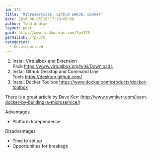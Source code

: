 ```yaml
---
id: 375
title: 'Microservices: Github &#038; Docker'
date: 2016-06-05T16:17:18+00:00
author: Todd Andrae
layout: post
guid: http://www.toddandrae.com/?p=375
permalink: /?p=375
categories:
  - Uncategorized
---
```

  1. Install Virtualbox and Extension Pack https://www.virtualbox.org/wiki/Downloads
  2. Install Github Desktop and Command Line Tools https://desktop.github.com/
  3. Install Docker Toolbox https://www.docker.com/products/docker-toolbox

There is a great article by Dave Kerr (http://www.dwmkerr.com/learn-docker-by-building-a-microservice/)

Advantages

  * Platform Independence

Disadvantages

  * Time to set up
  * Opportunities for breakage

&nbsp;